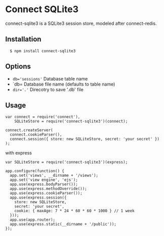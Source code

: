 
# Connect SQLite3

connect-sqlite3 is a SQLite3 session store, modeled after connect-redis.

## Installation

	  $ npm install connect-sqlite3

## Options

  - `db='sessions'` Database table name
  - `db= Database file name (defaults to table name)
  - `dir='.'` Direcotry to save '<db>.db' file

## Usage

    var connect = require('connect'),
        SQLiteStore = require('connect-sqlite3')(connect);

    connect.createServer(
      connect.cookieParser(),
      connect.session({ store: new SQLiteStore, secret: 'your secret' })
    );

  with express    

    var SQLiteStore = require('connect-sqlite3')(express);

    app.configure(function() {
      app.set('views', __dirname + '/views');
      app.set('view engine', 'ejs');
      app.use(express.bodyParser());
      app.use(express.methodOverride());
      app.use(express.cookieParser());
      app.use(express.session({
        store: new SQLiteStore,
        secret: 'your secret',
        cookie: { maxAge: 7 * 24 * 60 * 60 * 1000 } // 1 week
      }));
      app.use(app.router);
      app.use(express.static(__dirname + '/public'));
    });

